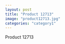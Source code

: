 ```yaml
---
layout: post
title: "Product 12713"
image: "product12713.jpg"
categories: "category1"
---
```

Product 12713
